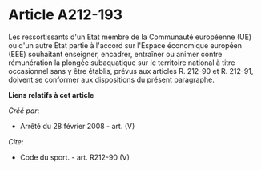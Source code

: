 # Article A212-193

Les ressortissants d'un Etat membre de la Communauté européenne (UE) ou d'un autre Etat partie à l'accord sur l'Espace
économique européen (EEE) souhaitant enseigner, encadrer, entraîner ou animer contre rémunération la plongée subaquatique sur
le territoire national à titre occasionnel sans y être établis, prévus aux articles R. 212-90 et R. 212-91, doivent se
conformer aux dispositions du présent paragraphe.

**Liens relatifs à cet article**

_Créé par_:

  - Arrêté du 28 février 2008 - art. (V)

_Cite_:

  - Code du sport. - art. R212-90 (V)

